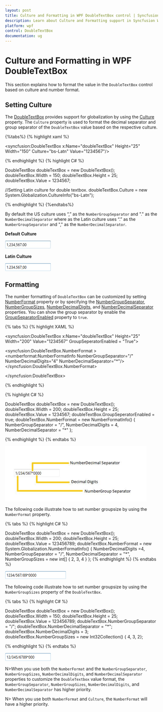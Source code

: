 ```yaml
---
layout: post
title: Culture and Formatting in WPF DoubleTextBox control | Syncfusion
description: Learn about Culture and Formatting support in Syncfusion WPF DoubleTextBox control and more details about the control features.
platform: wpf
control: DoubleTextBox
documentation: ug
---
```


# Culture and Formatting in WPF DoubleTextBox

This section explains how to format the value in the `DoubleTextBox` control based on culture and number format.

## Setting Culture

The [DoubleTextBox](https://www.syncfusion.com/wpf-ui-controls/double-textbox) provides support for globalization by using the [Culture](https://help.syncfusion.com/cr/cref_files/wpf/Syncfusion.Shared.Wpf~Syncfusion.Windows.Shared.EditorBase~Culture.html) property. The `Culture` property is used to format the decimal separator and group separator of the `DoubleTextBox` value based on the respective culture.

{%tabs%}
{% highlight xaml %} 

<syncfusion:DoubleTextBox x:Name="doubleTextBox" Height="25" Width="150" Culture="bs-Latn" Value="1234567"/>

{% endhighlight %}
{% highlight C# %} 

DoubleTextBox doubleTextBox = new DoubleTextBox();
doubleTextBox.Width = 150;
doubleTextBox.Height = 25;
doubleTextBox.Value = 1234567;

//Setting Latin culture for double textbox.
doubleTextBox.Culture = new System.Globalization.CultureInfo("bs-Latn");

{% endhighlight %}
{%endtabs%}

By default the US culture uses “,” as the `NumberGroupSeparator` and "." as the `NumberDecimalSeparator` where as the Latin culture uses “.” as the `NumberGroupSeparator` and "," as the `NumberDecimalSeparator`. 

**Default Culture**

![DoubleTextBox with default culture](Culture-and-Number-Formats-images/Culture-and-Number-Formats-img1.jpeg)

**Latin Culture**

![DoubleTextBox with Latin-Culture](Culture-and-Number-Formats-images/Latin.png)


## Formatting

The number formatting of `DoubleTextBox` can be customized by setting [NumberFormat](https://help.syncfusion.com/cr/wpf/Syncfusion.Shared.Wpf~Syncfusion.Windows.Shared.EditorBase~NumberFormat.html) property or by specifying the [NumberGroupSeparator](https://help.syncfusion.com/cr/wpf/Syncfusion.Shared.Wpf~Syncfusion.Windows.Shared.DoubleTextBox~NumberGroupSeparator.html), [NumberGroupSizes](https://help.syncfusion.com/cr/wpf/Syncfusion.Shared.Wpf~Syncfusion.Windows.Shared.DoubleTextBox~NumberGroupSizes.html), [NumberDecimalDigits](https://help.syncfusion.com/cr/wpf/Syncfusion.Shared.Wpf~Syncfusion.Windows.Shared.DoubleTextBox~NumberDecimalDigits.html), and [NumberDecimalSeparator](https://help.syncfusion.com/cr/wpf/Syncfusion.Shared.Wpf~Syncfusion.Windows.Shared.DoubleTextBox~NumberDecimalSeparator.html) properties. You can show the group separator by enable the [GroupSeparatorEnabled](https://help.syncfusion.com/cr/wpf/Syncfusion.Shared.Wpf~Syncfusion.Windows.Shared.DoubleTextBox~GroupSeperatorEnabled.html) property to `true`.


{% tabs %}
{% highlight XAML %}

<syncfusion:DoubleTextBox x:Name="doubleTextBox" Height="25"
                          Width="200" Value="1234567"
                          GroupSeperatorEnabled = "True">

<syncfusion:DoubleTextBox.NumberFormat >
<numberformat:NumberFormatInfo NumberGroupSeparator="/"
              NumberDecimalDigits="4" NumberDecimalSeparator="*"/>
</syncfusion:DoubleTextBox.NumberFormat>

</syncfusion:DoubleTextBox>

{% endhighlight %}

{% highlight C# %}

DoubleTextBox doubleTextBox = new DoubleTextBox();
doubleTextBox.Width = 200;
doubleTextBox.Height = 25;
doubleTextBox.Value = 1234567;
doubleTextBox.GroupSeperatorEnabled = true;
doubleTextBox.NumberFormat = new NumberFormatInfo()
{
    NumberGroupSeparator = "/",
    NumberDecimalDigits = 4,
    NumberDecimalSeparator = "*"
};

{% endhighlight %}
{% endtabs %}

![Setting DoubleTextBox number format by NumberFormatInfo](Culture-and-Number-Formats-images/Culture-and-Number-Formats-img2.jpeg)


The following code illustrate how to set number groupsize by using the `NumberFormat` property.

{% tabs %}
{% highlight C# %}

DoubleTextBox doubleTextBox = new DoubleTextBox();
doubleTextBox.Width = 200;
doubleTextBox.Height = 25;
doubleTextBox.Value = 123456789;
doubleTextBox.NumberFormat = new System.Globalization.NumberFormatInfo()
{
    NumberDecimalDigits =4,
    NumberGroupSeparator = "/",
    NumberDecimalSeparator = "*",
    NumberGroupSizes = new int[] { 2, 3, 4 }
};
{% endhighlight %}
{% endtabs %}

![Setting DoubleTextBox number group size by NumberFormatInfo](Culture-and-Number-Formats-images/NumberGroupSizes_format.png)

The following code illustrate how to set number groupsize by using the `NumberGroupSizes` property of the `DoubleTextBox`.

{% tabs %}
{% highlight C# %}

DoubleTextBox doubleTextBox = new DoubleTextBox();
doubleTextBox.Width = 150;
doubleTextBox.Height = 25;
doubleTextBox.Value = 123456789;
doubleTextBox.NumberGroupSeparator = "/";
doubleTextBox.NumberDecimalSeparator = "*";
doubleTextBox.NumberDecimalDigits = 3;
doubleTextBox.NumberGroupSizes = new Int32Collection() { 4, 3, 2};

{% endhighlight %}
{% endtabs %}

![Setting DoubleTextBox number group size by NumberGroupSize collection](Culture-and-Number-Formats-images/NumberGroupSizes2.png)

N>When you use both the `NumberFormat` and the `NumberGroupSeparator`, `NumberGroupSizes`, `NumberDecimalDigits`, and `NumberDecimalSeparator` properties to customize the `DoubleTextbox` value format, the `NumberGroupSeparator`, `NumberGroupSizes`, `NumberDecimalDigits`, and `NumberDecimalSeparator` has higher priority.

N> When you use both `NumberFormat` and  `Culture`, the `NumberFormat` will have a higher priority.
